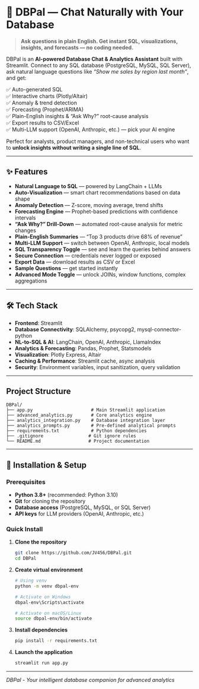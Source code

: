 # 🧠 DBPal — Chat Naturally with Your Database

> **Ask questions in plain English. Get instant SQL, visualizations, insights, and forecasts — no coding needed.**

DBPal is an **AI-powered Database Chat & Analytics Assistant** built with Streamlit. Connect to any SQL database (PostgreSQL, MySQL, SQL Server), ask natural language questions like *“Show me sales by region last month”*, and get:

✅ Auto-generated SQL  
✅ Interactive charts (Plotly/Altair)  
✅ Anomaly & trend detection  
✅ Forecasting (Prophet/ARIMA)  
✅ Plain-English insights & “Ask Why?” root-cause analysis  
✅ Export results to CSV/Excel  
✅ Multi-LLM support (OpenAI, Anthropic, etc.) — pick your AI engine

Perfect for analysts, product managers, and non-technical users who want to **unlock insights without writing a single line of SQL**.

---

## ✨ Features

- **Natural Language to SQL** — powered by LangChain + LLMs
- **Auto-Visualization** — smart chart recommendations based on data shape
- **Anomaly Detection** — Z-score, moving average, trend shifts
- **Forecasting Engine** — Prophet-based predictions with confidence intervals
- **“Ask Why?” Drill-Down** — automated root-cause analysis for metric changes
- **Plain-English Summaries** — “Top 3 products drive 68% of revenue”
- **Multi-LLM Support** — switch between OpenAI, Anthropic, local models
- **SQL Transparency Toggle** — see and learn the queries behind answers
- **Secure Connection** — credentials never logged or exposed
- **Export Data** — download results as CSV or Excel
- **Sample Questions** — get started instantly
- **Advanced Mode Toggle** — unlock JOINs, window functions, complex aggregations

---

## 🛠️ Tech Stack

- **Frontend**: Streamlit
- **Database Connectivity**: SQLAlchemy, psycopg2, mysql-connector-python
- **NL-to-SQL & AI**: LangChain, OpenAI, Anthropic, LlamaIndex
- **Analytics & Forecasting**: Pandas, Prophet, Statsmodels
- **Visualization**: Plotly Express, Altair
- **Caching & Performance**: Streamlit cache, async analysis
- **Security**: Environment variables, input sanitization, query validation

---

## Project Structure

```
DBPal/
├── app.py                      # Main Streamlit application
├── advanced_analytics.py       # Core analytics engine
├── analytics_integration.py    # Database integration layer
├── analytics_prompts.py        # Pre-defined analytical prompts
├── requirements.txt            # Python dependencies
├── .gitignore                 # Git ignore rules
└── README.md                  # Project documentation
```

---

## 🚀 Installation & Setup

### Prerequisites
- **Python 3.8+** (recommended: Python 3.10)
- **Git** for cloning the repository
- **Database access** (PostgreSQL, MySQL, or SQL Server)
- **API keys** for LLM providers (OpenAI, Anthropic, etc.)

### Quick Install

1. **Clone the repository**
   ```bash
   git clone https://github.com/JV456/DBPal.git
   cd DBPal
   ```

2. **Create virtual environment**
   ```bash
   # Using venv
   python -m venv dbpal-env
   
   # Activate on Windows
   dbpal-env\Scripts\activate
   
   # Activate on macOS/Linux
   source dbpal-env/bin/activate
   ```

3. **Install dependencies**
   ```bash
   pip install -r requirements.txt
   ```

4. **Launch the application**
   ```bash
   streamlit run app.py
   ```
   
---

*DBPal - Your intelligent database companion for advanced analytics*